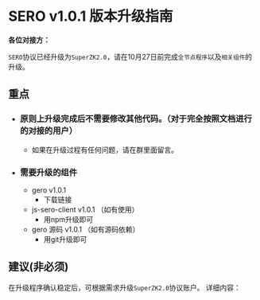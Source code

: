 # SERO v1.0.1 版本升级指南

**各位对接方：**

`SERO`协议已经升级为`SuperZK2.0`，请在10月27日前完成`全节点程序`以及`相关组件`的升级。



## 重点

* ### 原则上升级完成后不需要修改其他代码。（对于完全按照文档进行的对接的用户）

  * 如果在升级过程有任何问题，请在群里面留言。

* ### 需要升级的组件
  * gero v1.0.1
    * 下载链接
  * js-sero-client v1.0.1 （如有使用）
    * 用npm升级即可
  * gero 源码 v1.0.1 （如有源码依赖）
    * 用git升级即可



## 建议(非必须)

在升级程序确认稳定后，可根据需求升级`SuperZK2.0`协议账户。
   详细内容：